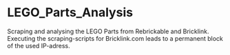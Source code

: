 # LEGO_Parts_Analysis

Scraping and analysing the LEGO Parts from Rebrickable and Bricklink.
Executing the scraping-scripts for Bricklink.com leads to a permanent block of the used IP-adress.
